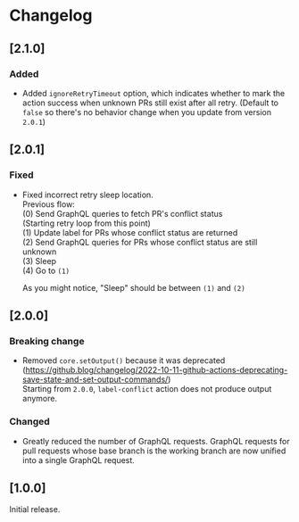 # Changelog

## [2.1.0]
### Added
- Added `ignoreRetryTimeout` option, which indicates whether to mark the action success when unknown
  PRs still exist after all retry. (Default to `false` so there's no behavior change when you update from version `2.0.1`)

## [2.0.1]
### Fixed
- Fixed incorrect retry sleep location.  
  Previous flow:  
  (0) Send GraphQL queries to fetch PR's conflict status  
  (Starting retry loop from this point)  
  (1) Update label for PRs whose conflict status are returned  
  (2) Send GraphQL queries for PRs whose conflict status are still unknown  
  (3) Sleep  
  (4) Go to `(1)`  

  As you might notice, "Sleep" should be between `(1)` and `(2)`

## [2.0.0]
### Breaking change
- Removed `core.setOutput()` because it was deprecated
  (https://github.blog/changelog/2022-10-11-github-actions-deprecating-save-state-and-set-output-commands/)  
  Starting from `2.0.0`, `label-conflict` action does not produce output anymore.

### Changed
- Greatly reduced the number of GraphQL requests.
  GraphQL requests for pull requests whose base branch is the working branch are now unified
  into a single GraphQL request. 

## [1.0.0]
Initial release.
